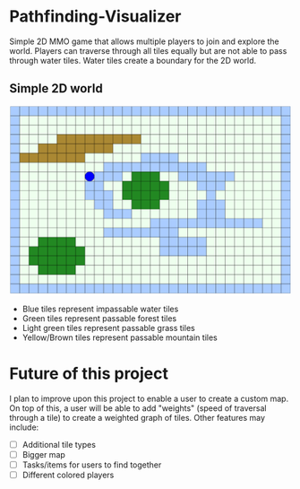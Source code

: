 # Pathfinding-Visualizer

Simple 2D MMO game that allows multiple players to join and explore the world.
Players can traverse through all tiles equally but are not able to pass through
water tiles. Water tiles create a boundary for the 2D world.

## Simple 2D world
![](img-readme/pathfinding.PNG)

 - Blue tiles represent impassable water tiles
 - Green tiles represent passable forest tiles
 - Light green tiles represent passable grass tiles
 - Yellow/Brown tiles represent passable mountain tiles
 
 # Future of this project
 
 I plan to improve upon this project to enable a user to create a custom map. On top of this, a user
 will be able to add "weights" (speed of traversal through a tile) to create a weighted graph of tiles.
 Other features may include:
   - [ ] Additional tile types
   - [ ] Bigger map
   - [ ] Tasks/items for users to find together
   - [ ] Different colored players
